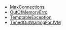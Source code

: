 * [MaxConnections](MaxConnections.md)
* [OutOfMemoryErro](OutOfMemoryError.md)
* [TemptableException](TemptableException.md)
* [TimedOutWaitingForJVM](TimedOutWaitingForJVM.md)
